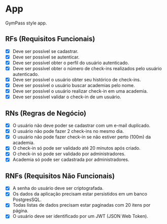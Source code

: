# App

GymPass style app.

## RFs (Requisitos Funcionais)

- [x] Deve ser possível se cadastrar.
- [x] Deve ser possível se autenticar.
- [x] Deve ser possível obter o perfil do usuário autenticado.
- [x] Deve ser possível obter o número de check-ins realizados pelo usuário autenticado.
- [x] Deve ser possível o usuário obter seu histórico de check-ins.
- [x] Deve ser possível o usuário buscar academias pelo nome.
- [x] Deve ser possível o usuário realizar check-in em uma academia.
- [x] Deve ser possível validar o check-in de um usuário.

## RNs (Regras de Negócio)

- [x] O usuário não deve poder se cadastrar com um e-mail duplicado.
- [x] O usuário não pode fazer 2 check-ins no mesmo dia.
- [x] O usuário não pode fazer check-in se não estiver perto (100m) da academia.
- [x] O check-in só pode ser validado até 20 minutos após criado.
- [x] O check-in só pode ser validado por administradores.
- [x] Academia só pode ser cadastrada por administradores.

## RNFs (Requisitos Não Funcionais)

- [x] A senha do usuário deve ser criptografada.
- [x] Os dados da aplicação precisam estar persistidos em um banco PostgresSQL.
- [x] Todas listas de dados precisam estar paginadas com 20 itens por página.
- [x] O usuário deve ser identificado por um JWT (JSON Web Token).